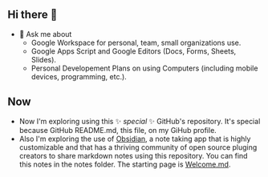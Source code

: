 ## Hi there 👋

- 💬 Ask me about
   - Google Workspace for personal, team, small organizations use.
   - Google Apps Script and Google Editors (Docs, Forms, Sheets, Slides).
   - Personal Developement Plans on using Computers (including mobile devices, programming, etc.).

## Now

- Now I'm exploring using this ✨ _special_ ✨ GitHub's repository. It's special because GitHub README.md, this file, on my GiHub profile.
- Also I'm exploring the use of [Obsidian](https://obsidia.md), a note taking app that is highly customizable and that has a thriving community of open source pluging creators to share markdown notes using this repository. You can find this notes in the notes folder. The starting page is [Welcome.md](notes/Welcome.md).
<!--
**wicket-quest/wicket-quest** is a ✨ _special_ ✨ repository because its `README.md` (this file) appears on your GitHub profile.

Here are some ideas to get you started:

- 🔭 I’m currently working on ...
- 🌱 I’m currently learning ...
- 👯 I’m looking to collaborate on ...
- 🤔 I’m looking for help with ...

- 📫 How to reach me: ...
- 😄 Pronouns: ...
- ⚡ Fun fact: ...
-->
